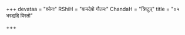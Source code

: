 +++
devataa = "श्येनः"
RShiH = "वामदेवो गौतमः"
ChandaH = "त्रिष्टुप्"
title = "०५ भरद्यदि विरतो"

+++
